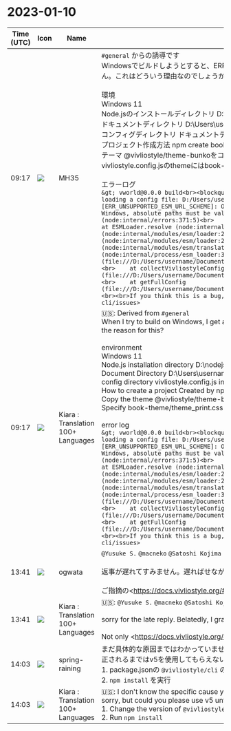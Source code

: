 # 2023-01-10

|Time (UTC)|Icon|Name|Message|
|---|---|---|---|
|09:17|![](https://secure.gravatar.com/avatar/662ab9183267eb3d4baefb7cd9454419.jpg?s=72&d=https%3A%2F%2Fa.slack-edge.com%2Fdf10d%2Fimg%2Favatars%2Fava_0021-72.png)|MH35|`#general` からの誘導です<br>Windowsでビルドしようとすると、ERR_UNSUPPORTED_ESM_URL_SCHEMEというエラーが出てビルドができません。これはどういう理由なのでしょうか？<br><br>環境<br>Windows 11<br>Node.jsのインストールディレクトリ D:\nodejs<br>ドキュメントディレクトリ D:\Users\username\Documents\docbase\docdir<br>コンフィグディレクトリ ドキュメントディレクトリ内のvivliostyle.config.js<br>プロジェクト作成方法 npm create bookにより作成<br>テーマ @vivliostyle/theme-bunkoをコピーしbook-themeにリネームしたうえでドキュメントディレクトリに配置。vivliostyle.config.jsのthemeにはbook-theme/theme_print.cssを指定<br><br>エラーログ<br>```&gt; vworld@0.0.0 build<br><blockquote>vivliostyle build</blockquote>✖ Error: An error occurred on loading a config file: D:/Users/username/Documents/docbase/docdir/vivliostyle.config.js<br>Error [ERR_UNSUPPORTED_ESM_URL_SCHEME]: Only file and data URLs are supported by the default ESM loader. On Windows, absolute paths must be valid file:// URLs. Received protocol 'd:'<br>    at new NodeError (node:internal/errors:371:5)<br>    at defaultResolve (node:internal/modules/esm/resolve:1016:11)<br>    at ESMLoader.resolve (node:internal/modules/esm/loader:422:30)<br>    at ESMLoader.getModuleJob (node:internal/modules/esm/loader:222:40)<br>    at ESMLoader.import (node:internal/modules/esm/loader:276:22)<br>    at importModuleDynamically (node:internal/modules/esm/translators:111:35)<br>    at importModuleDynamicallyCallback (node:internal/process/esm_loader:35:14)<br>    at load (file:///D:/Users/username/Documents/docbase/docdir/node_modules/@vivliostyle/cli/dist/config.js:153:17)<br>    at collectVivliostyleConfig (file:///D:/Users/username/Documents/docbase/docdir/node_modules/@vivliostyle/cli/dist/config.js:188:39)<br>    at getFullConfig (file:///D:/Users/username/Documents/docbase/docdir/node_modules/@vivliostyle/cli/dist/build.js:12:30)<br><br>If you think this is a bug, please report at <https://github.com/vivliostyle/vivliostyle-cli/issues>```|
|09:17|![](https://avatars.slack-edge.com/2021-08-02/2324149410423_2aa7423c4133ecb9f168_72.png)|Kiara : Translation 100+ Languages|🇺🇸: Derived from `#general`<br>When I try to build on Windows, I get an error ERR_UNSUPPORTED_ESM_URL_SCHEME and can't build. What is the reason for this?<br><br>environment<br>Windows 11<br>Node.js installation directory D:\nodejs<br>Document Directory D:\Users\username\Documents\docbase\docdir<br>config directory vivliostyle.config.js in the document directory<br>How to create a project Created by npm create book<br>Copy the theme @vivliostyle/theme-bunko, rename it to book-theme and place it in the document directory. Specify book-theme/theme_print.css for the theme of vivliostyle.config.js<br><br>error log<br>```&gt; vworld@0.0.0 build<br><blockquote>vivlio style build</blockquote>✖ Error: An error occurred on loading a config file: D:/Users/username/Documents/docbase/docdir/vivliostyle.config.js<br>Error [ERR_UNSUPPORTED_ESM_URL_SCHEME]: Only file and data URLs are supported by the default ESM loader. On Windows, absolute paths must be valid file:// URLs. Received protocol 'd:'<br>    at new NodeError (node:internal/errors:371:5)<br>    at defaultResolve (node:internal/modules/esm/resolve:1016:11)<br>    at ESMLoader.resolve (node:internal/modules/esm/loader:422:30)<br>    at ESMLoader.getModuleJob (node:internal/modules/esm/loader:222:40)<br>    at ESMLoader.import (node:internal/modules/esm/loader:276:22)<br>    at importModuleDynamically (node:internal/modules/esm/translators:111:35)<br>    at importModuleDynamicallyCallback (node:internal/process/esm_loader:35:14)<br>    at load (file:///D:/Users/username/Documents/docbase/docdir/node_modules/@vivliostyle/cli/dist/config.js:153:17)<br>    at collectVivliostyleConfig (file:///D:/Users/username/Documents/docbase/docdir/node_modules/@vivliostyle/cli/dist/config.js:188:39)<br>    at getFullConfig (file:///D:/Users/username/Documents/docbase/docdir/node_modules/@vivliostyle/cli/dist/build.js:12:30)<br><br>If you think this is a bug, please report at <https://github.com/vivliostyle/vivliostyle-cli/issues>```|
|13:41|![](https://avatars.slack-edge.com/2019-11-22/845042642576_070441337abaca9fb7b3_72.png)|ogwata|`@Yusuke S.` `@macneko` `@Satoshi Kojima`<br><br>返事が遅れてすみません。遅ればせながら状況を把握しました。<br><br>ご指摘の<https://docs.vivliostyle.org/#/|Vivliostyle Docs>だけでなく、<https://vivliostyle.org/ja/faq/|FAQ>、<https://vivliostyle.org/ja/make-books-with-create-book/|Create Book で同人誌を作ろう！> など、ドキュメンテーション全般が古くなっています。この数年、開発が進んだのにかまけて、ドキュメンテーションのアップデートを怠っていました。<br><br>ただし、これを適切にアップデートさせるのは、一日や二日では無理なことも確かです。また、私一人でできることでもありません。<br><br>しっかりした計画と役割分担が必要です。これについて `#documentation` で話し合いたいと思います。<br><br>もしよければ、そちらでの議論に参加していただけるとうれしいです。<br><blockquote>Vivliostyle — open source, web browser based CSS typesetting engine project</blockquote>|
|13:41|![](https://avatars.slack-edge.com/2021-08-02/2324149410423_2aa7423c4133ecb9f168_72.png)|Kiara : Translation 100+ Languages|🇺🇸: `@Yusuke S.` `@macneko` `@Satoshi Kojima`<br><br>sorry for the late reply. Belatedly, I grasped the situation.<br><br>Not only <https://docs.vivliostyle.org/#/|Vivliostyle Docs> you pointed out, but also <https://vivliostyle.org/ja/faq/|FAQ>, <https://vivliostyle.org/ja/make-books-with-create-book/|Create Book で同人誌を作ろう！>, etc., the documentation in general is outdated. Over the past few years, despite the progress in development, we have neglected to update the documentation.<br><br>However, getting this updated properly is not something that can be done in a day or two. Nor can I do it alone.<br><br>Good planning and division of roles are required. I would like to discuss this at `#documentation`.<br><br>If you don't mind, I would appreciate it if you could join the discussion over there.|
|14:03|![](https://secure.gravatar.com/avatar/1ac180f0868137292905c311b5fff781.jpg?s=72&d=https%3A%2F%2Fa.slack-edge.com%2Fdf10d%2Fimg%2Favatars%2Fava_0021-72.png)|spring-raining|まだ具体的な原因まではわかっていませんが、おそらくCLI v6のリリース以降に発生したバグです。すみませんが、修正されるまではv5を使用してもらえないでしょうか？ 以下の手順でバージョンを戻せます<br>1. package.jsonの `@vivliostyle/cli` のバージョンを `5` 等に変更<br>2. `npm install` を実行|
|14:03|![](https://avatars.slack-edge.com/2021-08-02/2324149410423_2aa7423c4133ecb9f168_72.png)|Kiara : Translation 100+ Languages|🇺🇸: I don't know the specific cause yet, but it's probably a bug that occurred after the release of CLI v6. I'm sorry, but could you please use v5 until it's fixed? You can revert the version by following the steps below<br>1. Change the version of `@vivliostyle/cli` in package.json to `5` etc.<br>2. Run `npm install`|
